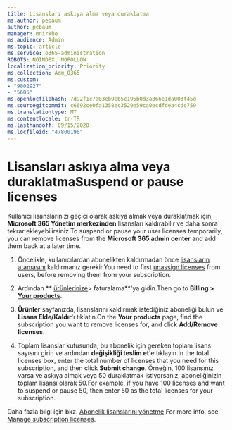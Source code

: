 ```yaml
---
title: Lisansları askıya alma veya duraklatma
ms.author: pebaum
author: pebaum
manager: mnirkhe
ms.audience: Admin
ms.topic: article
ms.service: o365-administration
ROBOTS: NOINDEX, NOFOLLOW
localization_priority: Priority
ms.collection: Adm_O365
ms.custom:
- "9002927"
- "5605"
ms.openlocfilehash: 7d92f1c7a03eb9eb5c195b0d3a866e1da003f45d
ms.sourcegitcommit: c6692ce0fa1358ec3529e59ca0ecdfdea4cdc759
ms.translationtype: MT
ms.contentlocale: tr-TR
ms.lasthandoff: 09/15/2020
ms.locfileid: "47800196"
---
```

# <a name="suspend-or-pause-licenses"></a><span data-ttu-id="f5587-102">Lisansları askıya alma veya duraklatma</span><span class="sxs-lookup"><span data-stu-id="f5587-102">Suspend or pause licenses</span></span>

<span data-ttu-id="f5587-103">Kullanıcı lisanslarınızı geçici olarak askıya almak veya duraklatmak için, **Microsoft 365 Yönetim merkezinden** lisansları kaldırabilir ve daha sonra tekrar ekleyebilirsiniz.</span><span class="sxs-lookup"><span data-stu-id="f5587-103">To suspend or pause your user licenses temporarily, you can remove licenses from the **Microsoft 365 admin center** and add them back at a later time.</span></span>

1. <span data-ttu-id="f5587-104">Öncelikle, kullanıcılardan abonelikten kaldırmadan önce [lisansların atamasını](https://docs.microsoft.com/microsoft-365/admin/manage/remove-licenses-from-users?view=o365-worldwide) kaldırmanız gerekir.</span><span class="sxs-lookup"><span data-stu-id="f5587-104">You need to first [unassign licenses](https://docs.microsoft.com/microsoft-365/admin/manage/remove-licenses-from-users?view=o365-worldwide) from users, before removing them from your subscription.</span></span>

2. <span data-ttu-id="f5587-105">Ardından \*\* [ürünlerinize](https://go.microsoft.com/fwlink/p/?linkid=842054)> faturalama\*\*'ya gidin.</span><span class="sxs-lookup"><span data-stu-id="f5587-105">Then go to **Billing > [Your products](https://go.microsoft.com/fwlink/p/?linkid=842054)**.</span></span>

3. <span data-ttu-id="f5587-106">**Ürünler** sayfanızda, lisanslarını kaldırmak istediğiniz aboneliği bulun ve **Lisans Ekle/Kaldır**'ı tıklatın.</span><span class="sxs-lookup"><span data-stu-id="f5587-106">On the **Your products** page, find the subscription you want to remove licenses for, and click **Add/Remove licenses**.</span></span>

4. <span data-ttu-id="f5587-107">Toplam lisanslar kutusunda, bu abonelik için gereken toplam lisans sayısını girin ve ardından **değişikliği teslim et**'e tıklayın.</span><span class="sxs-lookup"><span data-stu-id="f5587-107">In the total licenses box, enter the total number of licenses that you need for this subscription, and then click **Submit change**.</span></span> <span data-ttu-id="f5587-108">Örneğin, 100 lisansınız varsa ve askıya almak veya 50 duraklatmak istiyorsanız, aboneliğinizin toplam lisansı olarak 50.</span><span class="sxs-lookup"><span data-stu-id="f5587-108">For example, if you have 100 licenses and want to suspend or pause 50, then enter 50 as the total licenses for your subscription.</span></span>

<span data-ttu-id="f5587-109">Daha fazla bilgi için bkz. [Abonelik lisanslarını yönetme](https://docs.microsoft.com/microsoft-365/commerce/licenses/buy-licenses?view=o365-worldwide).</span><span class="sxs-lookup"><span data-stu-id="f5587-109">For more info, see [Manage subscription licenses](https://docs.microsoft.com/microsoft-365/commerce/licenses/buy-licenses?view=o365-worldwide).</span></span>
